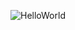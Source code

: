 
![HelloWorld](https://github.com/melanierawluk/melanierawluk/assets/55726320/b3babc93-d09b-4ffa-b744-1230272c5da1)

<!--
**melanierawluk/melanierawluk** is a ✨ _special_ ✨ repository because its `README.md` (this file) appears on your GitHub profile.

Here are some ideas to get you started:

- 🔭 I’m currently working on ...!

- 🌱 I’m currently learning ...
- 👯 I’m looking to collaborate on ...
- 🤔 I’m looking for help with ...
- 💬 Ask me about ...
- 📫 How to reach me: ...
- 😄 Pronouns: ...
- ⚡ Fun fact: ...
-->
